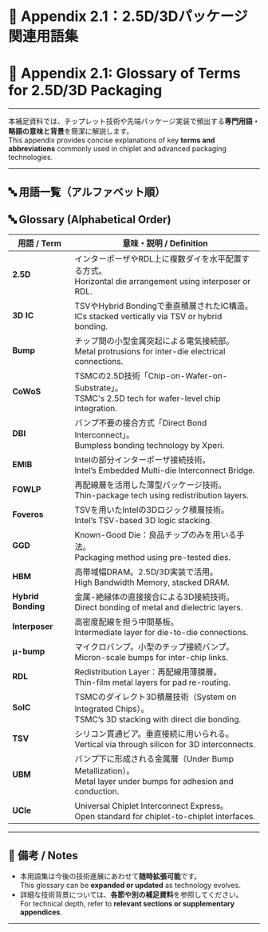 # 📘 Appendix 2.1：2.5D/3Dパッケージ関連用語集  
# 📘 Appendix 2.1: Glossary of Terms for 2.5D/3D Packaging

---

本補足資料では、チップレット技術や先端パッケージ実装で頻出する**専門用語・略語の意味と背景**を簡潔に解説します。  
This appendix provides concise explanations of key **terms and abbreviations** commonly used in chiplet and advanced packaging technologies.

---

## 🔤 用語一覧（アルファベット順）  
## 🔤 Glossary (Alphabetical Order)

| 用語 / Term | 意味・説明 / Definition |
|-------------|--------------------------|
| **2.5D** | インターポーザやRDL上に複数ダイを水平配置する方式。<br>Horizontal die arrangement using interposer or RDL. |
| **3D IC** | TSVやHybrid Bondingで垂直積層されたIC構造。<br>ICs stacked vertically via TSV or hybrid bonding. |
| **Bump** | チップ間の小型金属突起による電気接続部。<br>Metal protrusions for inter-die electrical connections. |
| **CoWoS** | TSMCの2.5D技術「Chip-on-Wafer-on-Substrate」。<br>TSMC's 2.5D tech for wafer-level chip integration. |
| **DBI** | バンプ不要の接合方式「Direct Bond Interconnect」。<br>Bumpless bonding technology by Xperi. |
| **EMIB** | Intelの部分インターポーザ接続技術。<br>Intel’s Embedded Multi-die Interconnect Bridge. |
| **FOWLP** | 再配線層を活用した薄型パッケージ技術。<br>Thin-package tech using redistribution layers. |
| **Foveros** | TSVを用いたIntelの3Dロジック積層技術。<br>Intel’s TSV-based 3D logic stacking. |
| **GGD** | Known-Good Die：良品チップのみを用いる手法。<br>Packaging method using pre-tested dies. |
| **HBM** | 高帯域幅DRAM。2.5D/3D実装で活用。<br>High Bandwidth Memory, stacked DRAM. |
| **Hybrid Bonding** | 金属-絶縁体の直接接合による3D接続技術。<br>Direct bonding of metal and dielectric layers. |
| **Interposer** | 高密度配線を担う中間基板。<br>Intermediate layer for die-to-die connections. |
| **μ-bump** | マイクロバンプ。小型のチップ接続バンプ。<br>Micron-scale bumps for inter-chip links. |
| **RDL** | Redistribution Layer：再配線用薄膜層。<br>Thin-film metal layers for pad re-routing. |
| **SoIC** | TSMCのダイレクト3D積層技術（System on Integrated Chips）。<br>TSMC’s 3D stacking with direct die bonding. |
| **TSV** | シリコン貫通ビア。垂直接続に用いられる。<br>Vertical via through silicon for 3D interconnects. |
| **UBM** | バンプ下に形成される金属層（Under Bump Metallization）。<br>Metal layer under bumps for adhesion and conduction. |
| **UCIe** | Universal Chiplet Interconnect Express。<br>Open standard for chiplet-to-chiplet interfaces. |

---

## 📝 備考 / Notes

- 本用語集は今後の技術進展にあわせて**随時拡張可能**です。  
  This glossary can be **expanded or updated** as technology evolves.
- 詳細な技術背景については、**各節や別の補足資料**を参照してください。  
  For technical depth, refer to **relevant sections or supplementary appendices**.

---
